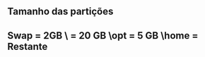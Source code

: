 Tamanho das partições
--------------------------
Swap 	= 	2GB
\ 	= 	20 GB
\opt	=	5 GB
\home	=	Restante
--------------------------
